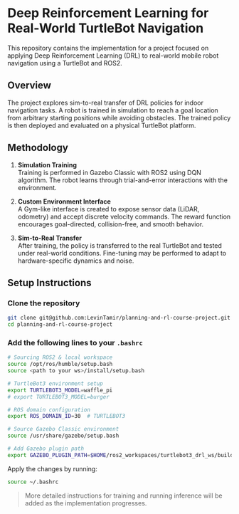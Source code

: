 # Deep Reinforcement Learning for Real-World TurtleBot Navigation

This repository contains the implementation for a project focused on applying Deep Reinforcement Learning (DRL) to real-world mobile robot navigation using a TurtleBot and ROS2.

## Overview

The project explores sim-to-real transfer of DRL policies for indoor navigation tasks. A robot is trained in simulation to reach a goal location from arbitrary starting positions while avoiding obstacles. The trained policy is then deployed and evaluated on a physical TurtleBot platform.

## Methodology

1. **Simulation Training**  
   Training is performed in Gazebo Classic with ROS2 using DQN algorithm. The robot learns through trial-and-error interactions with the environment.

2. **Custom Environment Interface**  
   A Gym-like interface is created to expose sensor data (LiDAR, odometry) and accept discrete velocity commands. The reward function encourages goal-directed, collision-free, and smooth behavior.

3. **Sim-to-Real Transfer**  
   After training, the policy is transferred to the real TurtleBot and tested under real-world conditions. Fine-tuning may be performed to adapt to hardware-specific dynamics and noise.

## Setup Instructions

### Clone the repository

```bash
git clone git@github.com:LevinTamir/planning-and-rl-course-project.git
cd planning-and-rl-course-project
```

### Add the following lines to your `.bashrc`

```bash
# Sourcing ROS2 & local workspace
source /opt/ros/humble/setup.bash
source <path to your ws>/install/setup.bash

# TurtleBot3 environment setup
export TURTLEBOT3_MODEL=waffle_pi
# export TURTLEBOT3_MODEL=burger

# ROS domain configuration
export ROS_DOMAIN_ID=30  # TURTLEBOT3

# Source Gazebo Classic environment
source /usr/share/gazebo/setup.bash

# Add Gazebo plugin path
export GAZEBO_PLUGIN_PATH=$HOME/ros2_workspaces/turtlebot3_drl_ws/build/turtlebot3_gazebo:$GAZEBO_PLUGIN_PATH
```

Apply the changes by running:

```bash
source ~/.bashrc
```

> More detailed instructions for training and running inference will be added as the implementation progresses.
